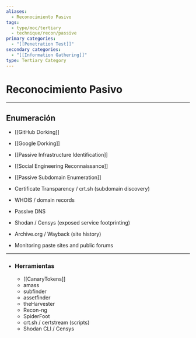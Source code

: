 ```yaml
---
aliases:
  - Reconocimiento Pasivo
tags:
  - type/moc/tertiary
  - technique/recon/passive
primary categories:
  - "[[Penetration Test]]"
secondary categories:
  - "[[Information Gathering]]"
type: Tertiary Category
---
```

# Reconocimiento Pasivo

***

## Enumeración

-  [[GitHub Dorking]]
-  [[Google Dorking]]
- [[Passive Infrastructure Identification]]
- [[Social Engineering Reconnaissance]]
- [[Passive Subdomain Enumeration]]

- Certificate Transparency / crt.sh (subdomain discovery)
- WHOIS / domain records
- Passive DNS
- Shodan / Censys (exposed service footprinting)
- Archive.org / Wayback (site history)
- Monitoring paste sites and public forums

***

- ### Herramientas
	- [[CanaryTokens]]
    - amass
    - subfinder
    - assetfinder
    - theHarvester
    - Recon-ng
    - SpiderFoot
    - crt.sh / certstream (scripts)
    - Shodan CLI / Censys